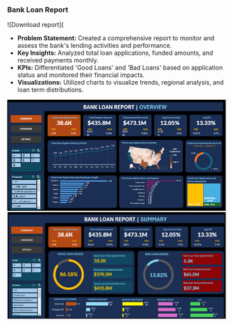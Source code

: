 ### Bank Loan Report
![Download report](

- **Problem Statement:** Created a comprehensive report to monitor and assess the bank's lending activities and performance.
- **Key Insights:** Analyzed total loan applications, funded amounts, and received payments monthly.
- **KPIs:** Differentiated 'Good Loans' and 'Bad Loans' based on application status and monitored their financial impacts.
- **Visualizations:** Utilized charts to visualize trends, regional analysis, and loan term distributions.

![Dashboard Screenshot](https://github.com/rizsocial/Data-Analysis/raw/main/Excel%20Data%20Analysis/Bank%20Loan%20Report/1.png)
![Summary](https://github.com/rizsocial/Data-Analysis/blob/main/Excel%20Data%20Analysis/Bank%20Loan%20Report/2.png)
